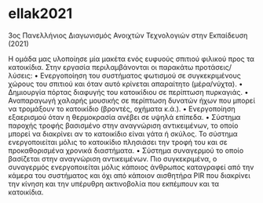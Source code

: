 # ellak2021
3ος Πανελλήνιος Διαγωνισμός Ανοιχτών Τεχνολογιών στην Εκπαίδευση (2021)

Η ομάδα μας υλοποίησε μία μακέτα ενός ευφυούς σπιτιού φιλικού προς τα κατοικίδια. Στην εργασία περιλαμβάνονται οι παρακάτω προτάσεις/λύσεις:
•	Ενεργοποίηση του συστήματος φωτισμού σε συγκεκριμένους χώρους του σπιτιού και όταν αυτό κρίνεται απαραίτητο (μέρα/νύχτα). 
•	Δημιουργία πόρτας διαφυγής του κατοικίδιου σε περίπτωση πυρκαγιάς.
•	Αναπαραγωγή χαλαρής μουσικής σε περίπτωση δυνατών ήχων που μπορεί να τρομάξουν το κατοικίδιο (βροντές, οχήματα κ.ά.).
•	Ενεργοποίηση εξαερισμού όταν η θερμοκρασία ανέβει σε υψηλά επίπεδα.
•	Σύστημα παροχής τροφής βασισμένο στην αναγνώριση αντικειμένων, το οποίο μπορεί να διακρίνει αν το κατοικίδιο είναι γάτα ή σκύλος. Το σύστημα ενεργοποιείται μόλις το κατοικίδιο πλησιάσει την τροφή του και σε προκαθορισμένα χρονικά διαστήματα.
•	Σύστημα συναγερμού το οποίο βασίζεται στην αναγνώριση αντικειμένων. Πιο συγκεκριμένα, ο συναγερμός ενεργοποιείται μόλις κάποιος άνθρωπος καταγραφεί από την κάμερα του συστήματος και όχι από κάποιον αισθητήρα PIR που διακρίνει την κίνηση και την υπέρυθρη ακτινοβολία που εκπέμπουν και τα κατοικίδια.
